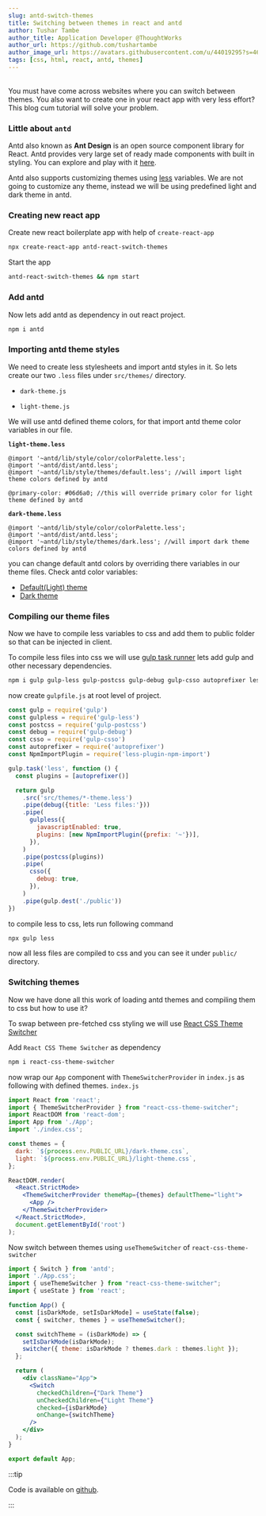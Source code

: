 ```yaml
---
slug: antd-switch-themes
title: Switching between themes in react and antd
author: Tushar Tambe
author_title: Application Developer @ThoughtWorks
author_url: https://github.com/tushartambe
author_image_url: https://avatars.githubusercontent.com/u/44019295?s=460&u=5029ee2f0952a1ecf522850e1d1b8c6e2f0695f7&v=4
tags: [css, html, react, antd, themes]
---
```


<br/>
You must have come across websites where you can switch between themes. You also want to create one in your react app with very less effort?
This blog cum tutorial will solve your problem.

<!--truncate-->

### Little about `antd`

Antd also known as **Ant Design** is an open source component library for React. Antd provides very large set of ready made components with built in styling. You can explore and play with it [here](https://ant.design/components/overview/).

Antd also supports customizing themes using [less](http://lesscss.org/) variables. We are not going to customize any theme, instead we will be using predefined light and dark theme in antd.

### Creating new react app

Create new react boilerplate app with help of `create-react-app`

``` bash
npx create-react-app antd-react-switch-themes
```

Start the app

``` bash
antd-react-switch-themes && npm start
```

### Add antd

Now lets add antd as dependency in out react project.

``` bash
npm i antd
```

### Importing antd theme styles

We need to create less stylesheets and import antd styles in it.
So lets create our two `.less` files under `src/themes/` directory.
 - `dark-theme.js`

 - `light-theme.js`

We will use antd defined theme colors, for that import antd theme color variables in our file.

**`light-theme.less`**

``` less
@import '~antd/lib/style/color/colorPalette.less';
@import '~antd/dist/antd.less';
@import '~antd/lib/style/themes/default.less'; //will import light theme colors defined by antd

@primary-color: #06d6a0; //this will override primary color for light theme defined by antd
```

**`dark-theme.less`**

``` less
@import '~antd/lib/style/color/colorPalette.less';
@import '~antd/dist/antd.less';
@import '~antd/lib/style/themes/dark.less'; //will import dark theme colors defined by antd
```

you can change default antd colors by overriding there variables in our theme files.
Check antd color variables:
 - [Default(Light) theme](https://github.com/ant-design/ant-design/blob/master/components/style/themes/default.less)
 - [Dark theme](https://github.com/ant-design/ant-design/blob/master/components/style/themes/dark.less)

### Compiling our theme files

Now we have to compile less variables to css and add them to public folder so that can be injected in client.

To compile less files into css we will use [gulp task runner](https://gulpjs.com/docs/en/getting-started/quick-start)
lets add gulp and other necessary dependencies.

``` bash
npm i gulp gulp-less gulp-postcss gulp-debug gulp-csso autoprefixer less-plugin-npm-import --save-dev
```

now create `gulpfile.js` at root level of project.

``` jsx
const gulp = require('gulp')
const gulpless = require('gulp-less')
const postcss = require('gulp-postcss')
const debug = require('gulp-debug')
const csso = require('gulp-csso')
const autoprefixer = require('autoprefixer')
const NpmImportPlugin = require('less-plugin-npm-import')

gulp.task('less', function () {
  const plugins = [autoprefixer()]

  return gulp
    .src('src/themes/*-theme.less')
    .pipe(debug({title: 'Less files:'}))
    .pipe(
      gulpless({
        javascriptEnabled: true,
        plugins: [new NpmImportPlugin({prefix: '~'})],
      }),
    )
    .pipe(postcss(plugins))
    .pipe(
      csso({
        debug: true,
      }),
    )
    .pipe(gulp.dest('./public'))
})

```

to compile less to css, lets run following command 

``` bash
npx gulp less
```

now all less files are compiled to css and you can see it under `public/` directory.

### Switching themes

Now we have done all this work of loading antd themes and compiling them to css but how to use it?

To swap between pre-fetched css styling we will use [React CSS Theme Switcher](https://github.com/JoseRFelix/react-css-theme-switcher)

Add `React CSS Theme Switcher` as dependency

``` bash
npm i react-css-theme-switcher
```

now wrap our `App` component with `ThemeSwitcherProvider` in `index.js` as following with defined themes.
 `index.js`

``` jsx
import React from 'react';
import { ThemeSwitcherProvider } from "react-css-theme-switcher";
import ReactDOM from 'react-dom';
import App from './App';
import './index.css';

const themes = {
  dark: `${process.env.PUBLIC_URL}/dark-theme.css`,
  light: `${process.env.PUBLIC_URL}/light-theme.css`,
};

ReactDOM.render(
  <React.StrictMode>
    <ThemeSwitcherProvider themeMap={themes} defaultTheme="light">
      <App />
    </ThemeSwitcherProvider>
  </React.StrictMode>,
  document.getElementById('root')
);
```

Now switch between themes using `useThemeSwitcher` of `react-css-theme-switcher`

``` jsx
import { Switch } from 'antd';
import './App.css';
import { useThemeSwitcher } from "react-css-theme-switcher";
import { useState } from 'react';

function App() {
  const [isDarkMode, setIsDarkMode] = useState(false);
  const { switcher, themes } = useThemeSwitcher();

  const switchTheme = (isDarkMode) => {
    setIsDarkMode(isDarkMode);
    switcher({ theme: isDarkMode ? themes.dark : themes.light });
  };

  return (
    <div className="App">
      <Switch
        checkedChildren={"Dark Theme"}
        unCheckedChildren={"Light Theme"}
        checked={isDarkMode}
        onChange={switchTheme}
      />
    </div>
  );
}

export default App;
```

:::tip

Code is available on [github](https://github.com/tushartambe/antd-react-switch-themes).

:::
